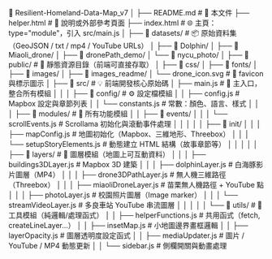 📁 Resilient-Homeland-Data-Map_v7
│
├── README.md # 📘 本文件
├── helper.html # 📄 說明或外部參考頁面
├── index.html # 🌐 主頁：type="module"，引入 src/main.js
│
├── 📁 datasets/ # 📦 原始資料集（GeoJSON / txt / mp4 / YouTube URLs）
│ ├── 📁 Dolphin/
│ ├── 📁 Miaoli_drone/
│ ├── 📁 dronePath_demo/
│ └── 📁 nycu_photo/
│
├── 📁 public/ # 📁 靜態資源目錄（前端可直接存取）
│ ├── 📁 css/
│ ├── 📁 fonts/
│ ├── 📁 images/
│ ├── 📁 images_readme/
│ └── drone_icon.svg # 📌 favicon 與標示圖示
│
├── 📁 src/ # 💡 前端開發核心原始碼
│ ├── main.js # 🚀 主入口，整合所有模組
│ │
│ ├── 📁 config/ # ⚙️ 設定檔模組
│ │ ├── config.js # Mapbox 設定與章節列表
│ │ └── constants.js # 常數：顏色、語言、樣式
│ │
│ ├── 📁 modules/ # 🔧 所有功能模組
│ │ ├── 📁 events/
│ │ │ └── scrollEvents.js # Scrollama 初始化與滾動事件處理
│ │ │
│ │ ├── 📁 init/
│ │ │ ├── mapConfig.js # 地圖初始化（Mapbox、三維地形、Threebox）
│ │ │ └── setupStoryElements.js # 動態建立 HTML 結構（故事章節等）
│ │ │
│ │ ├── 📁 layers/ # 📍 圖層模組（地圖上可互動資料）
│ │ │ ├── buildings3DLayer.js # Mapbox 3D 建築
│ │ │ ├── dolphinLayer.js # 白海豚影片圖層（MP4）
│ │ │ ├── drone3DPathLayer.js # 無人機三維路徑（Threebox）
│ │ │ ├── miaoliDroneLayer.js # 苗栗無人機路徑 + YouTube 點
│ │ │ ├── photoLayer.js # 校園照片圖層（Image marker）
│ │ │ └── streamVideoLayer.js # 多良車站 YouTube 串流圖層
│ │ │
│ │ └── 📁 utils/ # 🧩 工具模組（純邏輯/處理函式）
│ │ ├── helperFunctions.js # 共用函式（fetch, createLineLayer...）
│ │ ├── insetMap.js # 小地圖邊界畫框邏輯
│ │ ├── layerOpacity.js # 圖層透明度設定函式
│ │ ├── mediaUpdater.js # 圖片 / YouTube / MP4 動態更新
│ │ └── sidebar.js # 側欄開關與動畫處理
